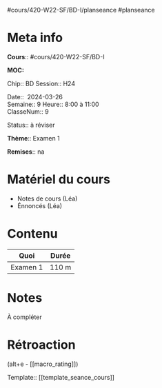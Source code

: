 #cours/420-W22-SF/BD-I/planseance #planseance
# Meta info

**Cours**:: #cours/420-W22-SF/BD-I 

**MOC:** 

Chip::  <span class="chip cours-1">BD</span>
Session:: H24

Date::  2024-03-26  
Semaine:: 9
Heure:: 8:00 à 11:00  
ClasseNum:: 9

Status::  <span class="chip to-review">à réviser</span>

**Thème**:: Examen 1

**Remises**:: <span class="chip na">na</span>

# Matériel du cours
* Notes de cours (Léa)
* Énnoncés (Léa)
# Contenu

| Quoi      | Durée |
| --------- | ----- |
| Examen 1  | 110 m |

# Notes
À compléter

# Rétroaction
(alt+e - [[macro_rating]])

Template:: [[template_seance_cours]]